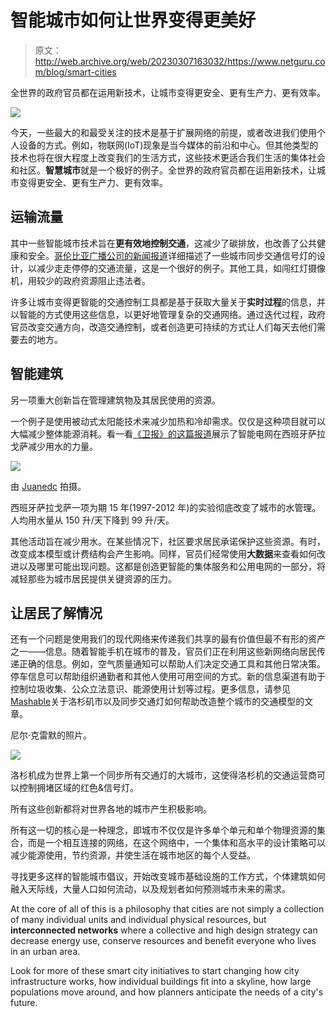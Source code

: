 # 智能城市如何让世界变得更美好

> 原文：<http://web.archive.org/web/20230307163032/https://www.netguru.com/blog/smart-cities>

 全世界的政府官员都在运用新技术，让城市变得更安全、更有生产力、更有效率。

![](img/136ce73c77dcea2c601aa4994b976089.png)

今天，一些最大的和最受关注的技术是基于扩展网络的前提，或者改进我们使用个人设备的方式。例如，物联网(IoT)现象是当今媒体的前沿和中心。但其他类型的技术也将在很大程度上改变我们的生活方式，这些技术更适合我们生活的集体社会和社区。**智慧城市**就是一个极好的例子。全世界的政府官员都在运用新技术，让城市变得更安全、更有生产力、更有效率。

## 运输流量

其中一些智能城市技术旨在**更有效地控制交通**，这减少了碳排放，也改善了公共健康和安全。[哥伦比亚广播公司的新闻报道](http://web.archive.org/web/20220927105555/http://www.cbsnews.com/news/la-stoplights-synchronized-to-improve-traffic/)详细描述了一些城市同步交通信号灯的设计，以减少走走停停的交通流量，这是一个很好的例子。其他工具，如闯红灯摄像机，用较少的政府资源阻止违法者。

许多让城市变得更智能的交通控制工具都是基于获取大量关于**实时过程**的信息，并以智能的方式使用这些信息，以更好地管理复杂的交通网络。通过迭代过程，政府官员改变交通方向，改造交通控制，或者创造更可持续的方式让人们每天去他们需要去的地方。

## 智能建筑

另一项重大创新旨在管理建筑物及其居民使用的资源。

一个例子是使用被动式太阳能技术来减少加热和冷却需求。仅仅是这种项目就可以大幅减少整体能源消耗。看一看[《卫报》的这篇报道](http://web.archive.org/web/20220927105555/http://www.theguardian.com/lifeandstyle/2014/jul/30/zaragoza-smarter-urban-water-zaragoza-spain-learned-to-use-less)展示了智能电网在西班牙萨拉戈萨减少用水的力量。

![](img/1d4d3a00bf3c982dcbaa489d40e5b337.png)

由 [Juanedc](http://web.archive.org/web/20220927105555/https://www.flickr.com/photos/juanedc/8176315494) 拍摄。

西班牙萨拉戈萨一项为期 15 年(1997-2012 年)的实验彻底改变了城市的水管理。人均用水量从 150 升/天下降到 99 升/天。

其他活动旨在减少用水。在某些情况下，社区要求居民承诺保护这些资源。有时，改变成本模型或计费结构会产生影响。同样，官员们经常使用**大数据**来查看如何改进以及哪里可能出现问题。这都是创造更智能的集体服务和公用电网的一部分，将减轻那些为城市居民提供关键资源的压力。

## 让居民了解情况

还有一个问题是使用我们的现代网络来传递我们共享的最有价值但最不有形的资产之一——信息。随着智能手机在城市的普及，官员们正在利用这些新网络向居民传递正确的信息。例如，空气质量通知可以帮助人们决定交通工具和其他日常决策。停车信息可以帮助组织通勤者和其他人使用可用空间的方式。新的信息渠道有助于控制垃圾收集、公众立法意识、能源使用计划等过程。更多信息，请参见[Mashable](http://web.archive.org/web/20220927105555/http://mashable.com/2014/10/01/data-traffic-jams/)关于洛杉矶市以及同步交通灯如何帮助改造整个城市的交通模型的文章。

尼尔·克雷默的照片。

![](img/f9b887a14a222817c8d09c32a8a279f1.png)

洛杉机成为世界上第一个同步所有交通灯的大城市，这使得洛杉机的交通运营商可以控制拥堵区域的红色&信号灯。

所有这些创新都将对世界各地的城市产生积极影响。

所有这一切的核心是一种理念，即城市不仅仅是许多单个单元和单个物理资源的集合，而是一个相互连接的网络，在这个网络中，一个集体和高水平的设计策略可以减少能源使用，节约资源，并使生活在城市地区的每个人受益。

寻找更多这样的智能城市倡议，开始改变城市基础设施的工作方式，个体建筑如何融入天际线，大量人口如何流动，以及规划者如何预测城市未来的需求。

At the core of all of this is a philosophy that cities are not simply a collection of many individual units and individual physical resources, but **interconnected networks** where a collective and high design strategy can decrease energy use, conserve resources and benefit everyone who lives in an urban area.

Look for more of these smart city initiatives to start changing how city infrastructure works, how individual buildings fit into a skyline, how large populations move around, and how planners anticipate the needs of a city's future.